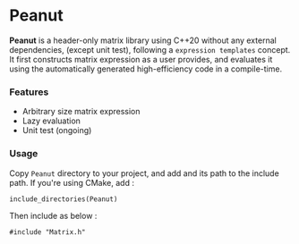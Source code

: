 # Peanut
**Peanut** is a header-only matrix library using C++20 without any external dependencies, (except unit test), following a `expression templates` concept. It first constructs matrix expression as a user provides, and evaluates it using the automatically generated high-efficiency code in a compile-time.

### Features
- Arbitrary size matrix expression
- Lazy evaluation
- Unit test (ongoing)

### Usage
Copy `Peanut` directory to your project, and add and its path to the include path. If you're using CMake, add :

    include_directories(Peanut)

Then include as below :

    #include "Matrix.h"

